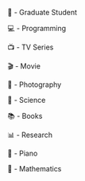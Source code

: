 👦 - Graduate Student

💻 - Programming

📺 - TV Series

🎬 - Movie

📸 - Photography

🔭 - Science

📚 - Books

📊 - Research

🎹 - Piano

📐 - Mathematics

